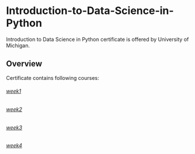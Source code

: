 # **Introduction-to-Data-Science-in-Python**
Introduction to Data Science in Python certificate is offered by University of Michigan.
## **Overview**
Certificate contains following courses:
###### [ week1](https://github.com/Serena6688/Introduction-to-Data-Science-in-Python/tree/main/week1)
###### [ week2](https://github.com/Serena6688/Introduction-to-Data-Science-in-Python/tree/main/week2)
###### [ week3](https://github.com/Serena6688/Introduction-to-Data-Science-in-Python/tree/main/week3)
###### [ week4](https://github.com/Serena6688/Introduction-to-Data-Science-in-Python/tree/main/week4)
